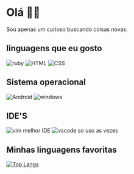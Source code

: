 # Olá 👋🏻
Sou apenas um curioso buscando coisas novas.

## linguagens que eu gosto
![ruby](https://img.shields.io/badge/Ruby-CC342D?style=for-the-badge&logo=ruby&logoColor=white)
![HTML](https://img.shields.io/badge/HTML5-E34F26?style=for-the-badge&logo=html5&logoColor=white)
![CSS](https://img.shields.io/badge/CSS3-1572B6?style=for-the-badge&logo=css3&logoColor=white)

## Sistema operacional
![Android](https://img.shields.io/badge/Android-3DDC84?style=for-the-badge&logo=android&logoColor=white)
![windows](https://img.shields.io/badge/Windows-0078D6?style=for-the-badge&logo=windows&logoColor=white)

## IDE'S
![vim melhor IDE](https://img.shields.io/badge/VIM-%2311AB00.svg?&style=for-the-badge&logo=vim&logoColor=white)
![vscode so uso as vezes](https://img.shields.io/badge/Visual_Studio-5C2D91?style=for-the-badge&logo=visual%20studio&logoColor=white)

## Minhas linguagens favoritas
[![Top Langs](https://github-readme-stats.vercel.app/api/top-langs/?username=anuraghazra)](https://github.com/anuraghazra/github-readme-stats)

